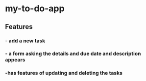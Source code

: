 # my-to-do-app
## Features
### - add a new task
### - a form asking the details and due date and description appears
### -has features of updating and deleting the tasks
  
